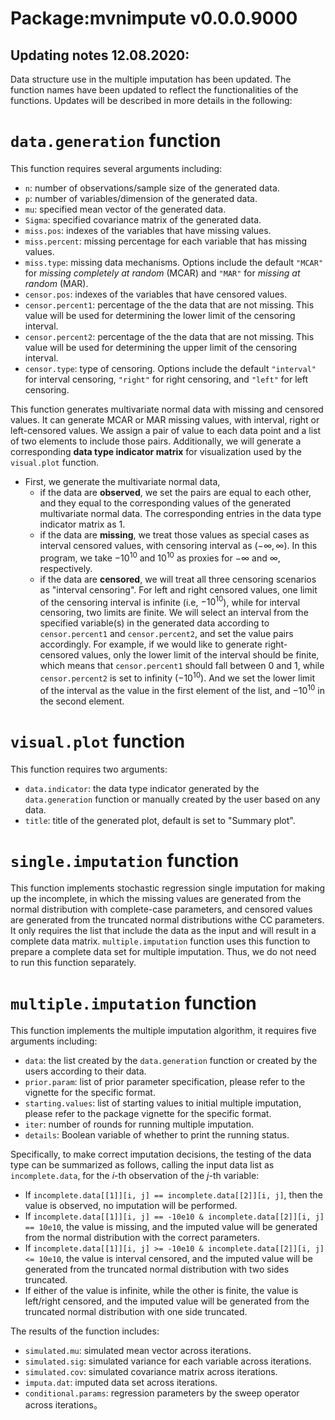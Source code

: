# Package:mvnimpute v0.0.0.9000

## Updating notes 12.08.2020:

Data structure use in the multiple imputation has been updated. The function names have been updated to reflect the functionalities of the functions. Updates will be described in more details in the following:

# `data.generation` function

This function requires several arguments including:

* `n`: number of observations/sample size of the generated data.
* `p`: number of variables/dimension of the generated data.
* `mu`: specified mean vector of the generated data.
* `Sigma`: specified covariance matrix of the generated data.
* `miss.pos`: indexes of the variables that have missing values.
* `miss.percent`: missing percentage for each variable that has missing values.
* `miss.type`: missing data mechanisms. Options include the default `"MCAR"` for *missing completely at random* (MCAR) and `"MAR"` for *missing at random* (MAR).
* `censor.pos`: indexes of the variables that have censored values.
* `censor.percent1`: percentage of the the data that are not missing. This value will be used for determining the lower limit of the censoring interval.
* `censor.percent2`: percentage of the the data that are not missing. This value will be used for determining the upper limit of the censoring interval.
* `censor.type`: type of censoring. Options include the default `"interval"` for interval censoring, `"right"` for right censoring, and `"left"` for left censoring.

This function generates multivariate normal data with missing and censored values. It can generate MCAR or MAR missing values, with interval, right or left-censored values. We assign a pair of value to each data point and a list of two elements to include those pairs. Additionally, we will generate a corresponding **data type indicator matrix** for visualization used by the `visual.plot` function. 

* First, we generate the multivariate normal data,
  + if the data are **observed**, we set the pairs are equal to each other, and they equal to the corresponding values of the generated multivariate normal data. The corresponding entries in the data type indicator matrix as 1.
  + if the data are **missing**, we treat those values as special cases as interval censored values, with censoring interval as $(-\infty, \infty)$. In this program, we take $-10^{10}$ and $10^{10}$ as proxies for $-\infty$ and $\infty$, respectively.
  + if the data are **censored**, we will treat all three censoring scenarios as "interval censoring". For left and right censored values, one limit of the censoring interval is infinite (i.e, $-10^{10}$), while for interval censoring, two limits are finite. We will select an interval from the specified variable(s) in the generated data according to `censor.percent1` and `censor.percent2`, and set the value pairs accordingly. For example, if we would like to generate right-censored values, only the lower limit of the interval should be finite, which means that `censor.percent1` should fall between 0 and 1, while `censor.percent2` is set to infinity ($-10^{10}$). And we set the lower limit of the interval as the value in the first element of the list, and $-10^{10}$ in the second element.
  
# `visual.plot` function

This function requires two arguments:

* `data.indicator`: the data type indicator generated by the `data.generation` function or manually created by the user based on any data.
* `title`: title of the generated plot, default is set to "Summary plot".

# `single.imputation` function

This function implements stochastic regression single imputation for making up the incomplete, in which the missing values are generated from the normal distribution with complete-case parameters, and censored values are generated from the truncated normal distributions withe CC parameters. It only requires the list that include the data as the input and will result in a complete data matrix. `multiple.imputation` function uses this function to prepare a complete data set for multiple imputation. Thus, we do not need to run this function separately.

# `multiple.imputation` function

This function implements the multiple imputation algorithm, it requires five arguments including:

* `data`: the list created by the `data.generation` function or created by the users according to their data.
* `prior.param`: list of prior parameter specification, please refer to the vignette for the specific format.
* `starting.values`: list of starting values to initial multiple imputation, please refer to the package vignette for the specific format.
* `iter`: number of rounds for running multiple imputation.
* `details`: Boolean variable of whether to print the running status.

Specifically, to make correct imputation decisions, the testing of the data type can be summarized as follows, calling the input data list as `incomplete.data`, for the $i$-th observation of the $j$-th variable:

* If `incomplete.data[[1]][i, j] == incomplete.data[[2]][i, j]`, then the value is observed, no imputation will be performed.
* If `incomplete.data[[1]][i, j] == -10e10 & incomplete.data[[2]][i, j] == 10e10`, the value is missing, and the imputed value will be generated from the normal distribution with the correct parameters.
* If `incomplete.data[[1]][i, j] >= -10e10 & incomplete.data[[2]][i, j] <= 10e10`, the value is interval censored, and the imputed value will be generated from the truncated normal distribution with two sides truncated.
* If either of the value is infinite, while the other is finite, the value is left/right censored, and the imputed value will be generated from the truncated normal distribution with one side truncated.

The results of the function includes:

* `simulated.mu`: simulated mean vector across iterations.
* `simulated.sig`: simulated variance for each variable across iterations.
* `simulated.cov`: simulated covariance matrix across iterations.
* `imputa.dat`: imputed data set across iterations.
* `conditional.params`: regression parameters by the sweep operator across iterations。


